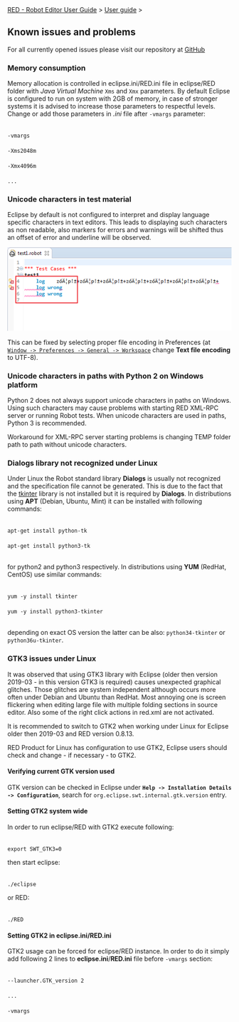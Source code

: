 <html>
<head>
<link href="PLUGINS_ROOT/org.robotframework.ide.eclipse.main.plugin.doc.user/help/style.css" rel="stylesheet" type="text/css"/>
</head>
<body>
<a href="RED/../../../help/index.html">RED - Robot Editor User Guide</a> &gt; <a href="RED/../../../help/user_guide/user_guide.html">User guide</a> &gt; 
<h2>Known issues and problems</h2>
<p>For all currently opened issues please visit our repository at 
<a class="external" href="https://github.com/nokia/RED/" target="_blank">GitHub</a>
</p>
<h3>Memory consumption</h3>
<p>Memory allocation is controlled in eclipse.ini/RED.ini file in eclipse/RED folder 
with <i>Java Virtual Machine</i> <code>Xms</code> and 
<code>Xmx</code> parameters. By default Eclipse is configured to run on 
system with 2GB of memory, in case of stronger systems it is advised to increase those
parameters to respectful levels. Change or add those parameters in <i>.ini</i> file after
<code>-vmargs</code> parameter:
</p>
<code>
-vmargs<br/>
-Xms2048m<br/>
-Xmx4096m<br/>
...
</code>
<h3>Unicode characters in test material</h3>
<p>Eclipse by default is not configured to interpret and display language specific
characters in text editors. This leads to displaying such characters as non readable, 
also markers for errors and warnings will be shifted thus an offset of error and underline
will be observed.</p>
<p><img src="images/unicode.png"/></p>
<p>This can be fixed by selecting proper file encoding in 
Preferences (at <code><a class="command" href="javascript:executeCommand('org.eclipse.ui.window.preferences(preferencePageId=org.eclipse.ui.preferencePages.Workspace)')">
Window -> Preferences -> General -> Workspace</a></code> change <b>Text file encoding</b> to UTF-8).</p>
<h3>Unicode characters in paths with Python 2 on Windows platform</h3>
<p>Python 2 does not always support unicode characters in paths on Windows. 
Using such characters may cause problems with starting RED XML-RPC server or running Robot tests. 
When unicode characters are used in paths, Python 3 is recommended.
</p>
<p>Workaround for XML-RPC server starting problems is changing TEMP folder path to path without unicode characters.</p>
<h3 id="issue_dialogs_linux">Dialogs library not recognized under Linux</h3>
<p>Under Linux the Robot standard library <b>Dialogs</b> is usually not recognized and the specification file cannot
be generated. This is due to the fact that the <a class="external" href="https://en.wikipedia.org/wiki/Tkinter" target="_blank">tkinter</a>
library is not installed but it is required by <b>Dialogs</b>. In distributions using <b>APT</b> (Debian, Ubuntu, Mint)
it can be installed with following commands:
</p>
<code>
apt-get install python-tk<br/>
apt-get install python3-tk<br/>
</code>
<p>for python2 and python3 respectively. In distributions using <b>YUM</b> (RedHat, CentOS) use similar commands:</p>
<code>
yum -y install tkinter<br/>
yum -y install python3-tkinter<br/>
</code>
<p>depending on exact OS version the latter can be also: <code>python34-tkinter</code> or <code>python36u-tkinter</code>.
</p>
<h3>GTK3 issues under Linux</h3>
<p>It was observed that using GTK3 library with Eclipse (older then version 2019-03 - in this version GTK3 is required) causes unexpected graphical glitches.
Those glitches are system independent although occurs more often under Debian and Ubuntu than RedHat.
Most annoying one is screen flickering when editing large file with multiple folding sections in source editor.
Also some of the right click actions in red.xml are not activated.
</p>
<p>It is recommended to switch to GTK2 when working under Linux for Eclipse older then 2019-03 and RED version 0.8.13.</p>
<p>RED Product for Linux has configuration to use GTK2, Eclipse users should check and change - if necessary - to GTK2.
</p>
<h4>Verifying current GTK version used</h4>
<p>GTK version can be checked in Eclipse under <b><code>Help -> Installation Details -> Configuration</code></b>, 
search for <code>org.eclipse.swt.internal.gtk.version</code> entry.
</p>
<h4>Setting GTK2 system wide</h4>
<p>In order to run eclipse/RED with GTK2 execute following:</p>
<code>
export SWT_GTK3=0
</code>
<p>then start eclipse:</p>
<code>
./eclipse
</code>
<p>or RED:</p>
<code>
./RED
</code>
<h4>Setting GTK2 in eclipse.ini/RED.ini</h4>
<p>GTK2 usage can be forced for eclipse/RED instance. In order to do it simply add following 2 lines to 
<b>eclipse.ini</b>/<b>RED.ini</b> file before <code>-vmargs</code> section:
</p>
<code>
--launcher.GTK_version 2<br/>
...<br/>
-vmargs<br/>
</code>
</body>
</html>